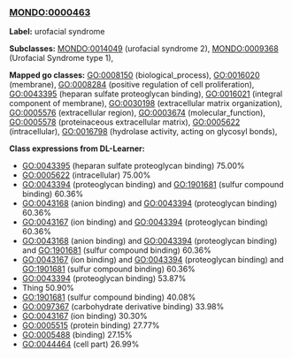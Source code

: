 
### [MONDO:0000463](http://purl.obolibrary.org/obo/MONDO_0000463)
**Label:** urofacial syndrome

**Subclasses:** [MONDO:0014049](http://purl.obolibrary.org/obo/MONDO_0014049) (urofacial syndrome 2), [MONDO:0009368](http://purl.obolibrary.org/obo/MONDO_0009368) (Urofacial Syndrome type 1), 

**Mapped go classes:** [GO:0008150](http://purl.obolibrary.org/obo/GO_0008150) (biological_process), [GO:0016020](http://purl.obolibrary.org/obo/GO_0016020) (membrane), [GO:0008284](http://purl.obolibrary.org/obo/GO_0008284) (positive regulation of cell proliferation), [GO:0043395](http://purl.obolibrary.org/obo/GO_0043395) (heparan sulfate proteoglycan binding), [GO:0016021](http://purl.obolibrary.org/obo/GO_0016021) (integral component of membrane), [GO:0030198](http://purl.obolibrary.org/obo/GO_0030198) (extracellular matrix organization), [GO:0005576](http://purl.obolibrary.org/obo/GO_0005576) (extracellular region), [GO:0003674](http://purl.obolibrary.org/obo/GO_0003674) (molecular_function), [GO:0005578](http://purl.obolibrary.org/obo/GO_0005578) (proteinaceous extracellular matrix), [GO:0005622](http://purl.obolibrary.org/obo/GO_0005622) (intracellular), [GO:0016798](http://purl.obolibrary.org/obo/GO_0016798) (hydrolase activity, acting on glycosyl bonds), 

**Class expressions from DL-Learner:**

- [GO:0043395](http://purl.obolibrary.org/obo/GO_0043395) (heparan sulfate proteoglycan binding) 75.00%
- [GO:0005622](http://purl.obolibrary.org/obo/GO_0005622) (intracellular) 75.00%
- [GO:0043394](http://purl.obolibrary.org/obo/GO_0043394) (proteoglycan binding) and [GO:1901681](http://purl.obolibrary.org/obo/GO_1901681) (sulfur compound binding) 60.36%
- [GO:0043168](http://purl.obolibrary.org/obo/GO_0043168) (anion binding) and [GO:0043394](http://purl.obolibrary.org/obo/GO_0043394) (proteoglycan binding) 60.36%
- [GO:0043167](http://purl.obolibrary.org/obo/GO_0043167) (ion binding) and [GO:0043394](http://purl.obolibrary.org/obo/GO_0043394) (proteoglycan binding) 60.36%
- [GO:0043168](http://purl.obolibrary.org/obo/GO_0043168) (anion binding) and [GO:0043394](http://purl.obolibrary.org/obo/GO_0043394) (proteoglycan binding) and [GO:1901681](http://purl.obolibrary.org/obo/GO_1901681) (sulfur compound binding) 60.36%
- [GO:0043167](http://purl.obolibrary.org/obo/GO_0043167) (ion binding) and [GO:0043394](http://purl.obolibrary.org/obo/GO_0043394) (proteoglycan binding) and [GO:1901681](http://purl.obolibrary.org/obo/GO_1901681) (sulfur compound binding) 60.36%
- [GO:0043394](http://purl.obolibrary.org/obo/GO_0043394) (proteoglycan binding) 53.87%
- Thing 50.90%
- [GO:1901681](http://purl.obolibrary.org/obo/GO_1901681) (sulfur compound binding) 40.08%
- [GO:0097367](http://purl.obolibrary.org/obo/GO_0097367) (carbohydrate derivative binding) 33.98%
- [GO:0043167](http://purl.obolibrary.org/obo/GO_0043167) (ion binding) 30.30%
- [GO:0005515](http://purl.obolibrary.org/obo/GO_0005515) (protein binding) 27.77%
- [GO:0005488](http://purl.obolibrary.org/obo/GO_0005488) (binding) 27.15%
- [GO:0044464](http://purl.obolibrary.org/obo/GO_0044464) (cell part) 26.99%


